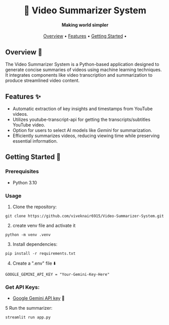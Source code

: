 <h1 align="center">
  <br>
   🎥 Video Summarizer System
  <br>
</h1>

<h4 align="center">Making world simpler</h4>


<p align="center">
  <a href="#overview-">Overview</a> •
  <a href="#features-">Features</a> •
  <a href="#getting-started-">Getting Started</a> •
</p>

## Overview 📝

The Video Summarizer System is a Python-based application designed to generate concise summaries of videos using machine learning techniques. It integrates components like video transcription and summarization to produce streamlined video content.


## Features ✨

- Automatic extraction of key insights and timestamps from YouTube videos.
- Utilizes youtube-transcript-api for getting the transcripts/subtitles YouTube video.
- Option for users to select AI models like *Gemini* for summarization.
- Efficiently summarizes videos, reducing viewing time while preserving essential information.

## Getting Started 🚀

### Prerequisites

- Python 3.10

### Usage

1. Clone the repository:
```
git clone https://github.com/viveknair6915/Video-Summarizer-System.git
```
2. create venv file and activate it
```
python -m venv .venv
```
3. Install dependencies:
```
pip install -r requirements.txt
```
4. Create a ".env" file ⬇️
```
GOOGLE_GEMINI_API_KEY = "Your-Gemini-Key-Here"
```

### Get API Keys:

- [Google Gemini API key](https://makersuite.google.com/app/apikey) 🔑 
   

5 Run the summarizer:
```
streamlit run app.py
```
